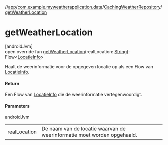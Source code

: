 //[app](../../../index.md)/[com.example.myweatherapplication.data](../index.md)/[CachingWeatherRepository](index.md)/[getWeatherLocation](get-weather-location.md)

# getWeatherLocation

[androidJvm]\
open override fun [getWeatherLocation](get-weather-location.md)(realLocation: [String](https://kotlinlang.org/api/latest/jvm/stdlib/kotlin/-string/index.html)): Flow&lt;[LocatieInfo](../../com.example.myweatherapplication.ui.model/-locatie-info/index.md)&gt;

Haalt de weerinformatie voor de opgegeven locatie op als een Flow van [LocatieInfo](../../com.example.myweatherapplication.ui.model/-locatie-info/index.md).

#### Return

Een Flow van [LocatieInfo](../../com.example.myweatherapplication.ui.model/-locatie-info/index.md) die de weerinformatie vertegenwoordigt.

#### Parameters

androidJvm

| | |
|---|---|
| realLocation | De naam van de locatie waarvan de weerinformatie moet worden opgehaald. |

